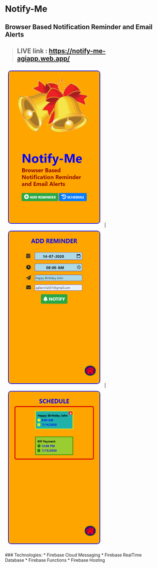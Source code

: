 # Notify-Me
## Browser Based Notification Reminder and Email Alerts
>## LIVE link : https://notify-me-agiapp.web.app/

<p>
<img src="https://github.com/agilan2001/notify-me/blob/master/logo/screen1.png?raw=true" width=300 style="border-radius:10px;border: 2px solid blue; margin:10px"> |
<img src="https://github.com/agilan2001/notify-me/blob/master/logo/screen2.png?raw=true" width=300 style="border-radius:10px;border: 2px solid blue; margin:10px"> |
<img src="https://github.com/agilan2001/notify-me/blob/master/logo/screen3.png?raw=true" width=300 style="border-radius:10px;border: 2px solid blue; margin:10px">
</p>
### Technologies:
* Firebase Cloud Messaging
* Firebase RealTime Database
* Firebase Functions
* Firebase Hosting